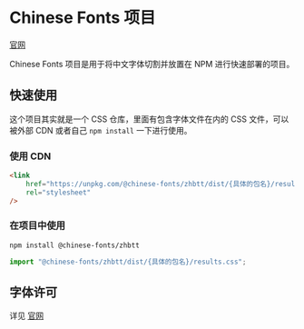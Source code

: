 # Chinese Fonts 项目

[官网](https://chinese-font.netlify.app/#/fonts/zhbtt)

Chinese Fonts 项目是用于将中文字体切割并放置在 NPM 进行快速部署的项目。

## 快速使用

这个项目其实就是一个 CSS 仓库，里面有包含字体文件在内的 CSS 文件，可以被外部 CDN 或者自己 `npm install` 一下进行使用。

### 使用 CDN

```html
<link
    href="https://unpkg.com/@chinese-fonts/zhbtt/dist/{具体的包名}/results.css"
    rel="stylesheet"
/>
```

### 在项目中使用

```sh
npm install @chinese-fonts/zhbtt
```

```ts
import "@chinese-fonts/zhbtt/dist/{具体的包名}/results.css";
```

## 字体许可

详见 [官网](https://chinese-font.netlify.app/fonts/zhbtt)
